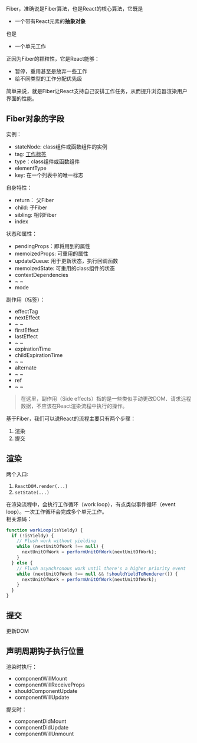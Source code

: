 Fiber，准确说是Fiber算法，也是React的核心算法，它既是
* 一个带有React元素的**抽象对象**   

也是

* 一个单元工作   

正因为Fiber的颗粒性，它是React能够：
* 暂停，重用甚至是放弃一些工作
* 给不同类型的工作分配优先级

简单来说，就是Fiber让React支持自己安排工作任务，从而提升浏览器渲染用户界面的性能。


## Fiber对象的字段
实例：
* stateNode: class组件或函数组件的实例
* tag: [工作标签](https://github.com/facebook/react/blob/master/packages/shared/ReactWorkTags.js)
* type：class组件或函数组件
* elementType
* key: 在一个列表中的唯一标志


自身特性：
* return： 父Fiber
* child: 子Fiber
* sibling: 相邻Fiber
* index


状态和属性：
* pendingProps：即将用到的属性 
* memoizedProps: 可重用的属性
* updateQueue: 用于更新状态，执行回调函数
* memoizedState: 可重用的class组件的状态
* contextDependencies
* ~ ~
* mode

副作用（标签）：
* effectTag
* nextEffect
* ~ ~
* firstEffect
* lastEffect
* ~ ~
* expirationTime
* childExpirationTime
* ~ ~
* alternate
* ~ ~
* ref
* ~ ~

> 在这里，副作用（Side effects）指的是一些类似手动更改DOM、请求远程数据，不应该在React渲染流程中执行的操作。



基于Fiber，我们可以说React的流程主要只有两个步骤：
1. 渲染
2. 提交

## 渲染
两个入口:
1. `ReactDOM.render(...)`
2. `setState(...)`

在渲染流程中，会执行工作循环（work loop），有点类似事件循环（event loop）。一次工作循环会完成多个单元工作。  
相关源码：
```js
function workLoop(isYieldy) {
  if (!isYieldy) {
    // Flush work without yielding
    while (nextUnitOfWork !== null) {
      nextUnitOfWork = performUnitOfWork(nextUnitOfWork);
    }
  } else {
    // Flush asynchronous work until there's a higher priority event
    while (nextUnitOfWork !== null && !shouldYieldToRenderer()) {
      nextUnitOfWork = performUnitOfWork(nextUnitOfWork);
    }
  }
}
```

## 提交
更新DOM



## 声明周期钩子执行位置
渲染时执行：
* componentWillMount
* componentWillReceiveProps
* shouldComponentUpdate
* componentWillUpdate

提交时：
* componentDidMount
* componentDidUpdate
* componentWillUnmount